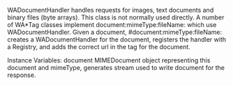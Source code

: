 WADocumentHandler handles requests for images, text documents and binary files (byte arrays). This class is not normally used directly. A number of WA*Tag classes implement document:mimeType:fileName: which use WADocumentHandler. Given a document, #document:mimeType:fileName: creates a WADocumentHandler for the document, registers the handler with a Registry, and adds the correct url in the tag for the document.

Instance Variables:
	document	<WAMIMEDocument>	MIMEDocument object representing this document and mimeType, generates stream used to write document for the response.